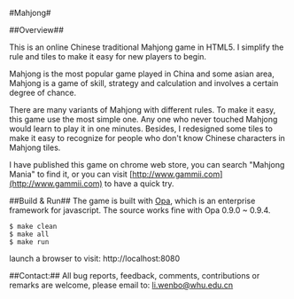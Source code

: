 #Mahjong#

##Overview##

This is an online Chinese traditional Mahjong game in HTML5. I simplify the rule and tiles to make it easy for new
players to begin. 

Mahjong is the most popular game played in China and some asian area, Mahjong is a game of skill, strategy and calculation and involves a certain degree of chance.

There are many variants of Mahjong with different rules. To make it easy, this game use the most simple one. Any one who
never touched Mahjong would learn to play it in one minutes. Besides, I redesigned some tiles to make it easy to recognize for people who don't know Chinese characters in Mahjong tiles. 

I have published this game on chrome web store, you can search "Mahjong Mania" to find it, or you can visit 
 [http://www.gammii.com](http://www.gammii.com) to have a quick try.

##Build & Run##
The game is built with [Opa](http://www.opalang.org), which is an enterprise framework for javascript. The source works
fine with Opa 0.9.0 ~ 0.9.4.

    $ make clean
    $ make all
    $ make run

launch a browser to visit: http://localhost:8080

##Contact:##
All bug reports, feedback, comments, contributions or remarks are welcome, please email to: li.wenbo@whu.edu.cn

